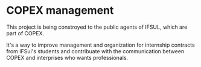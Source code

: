 <h1>COPEX management </h1>
<p>This project is being constroyed to the public agents of IFSUL, which are part of COPEX.</p>
<p>It's a way to improve management and organization for internship contracts from IFSul's students and contribuate with the communication between COPEX and interprises who wants professionals.</p>
